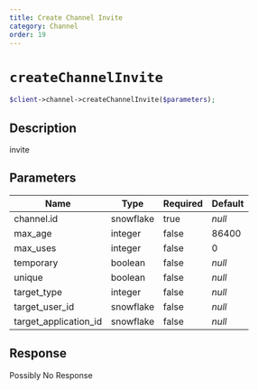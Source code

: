 ```yaml
---
title: Create Channel Invite
category: Channel
order: 19
---
```


# `createChannelInvite`

```php
$client->channel->createChannelInvite($parameters);
```

## Description

invite

## Parameters


Name | Type | Required | Default
--- | --- | --- | ---
channel.id | snowflake | true | *null*
max_age | integer | false | 86400
max_uses | integer | false | 0
temporary | boolean | false | *null*
unique | boolean | false | *null*
target_type | integer | false | *null*
target_user_id | snowflake | false | *null*
target_application_id | snowflake | false | *null*

## Response

Possibly No Response

